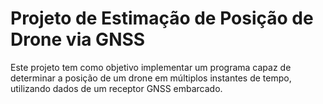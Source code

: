 # Projeto de Estimação de Posição de Drone via GNSS

Este projeto tem como objetivo implementar um programa capaz de determinar a posição de um drone em múltiplos instantes de tempo, utilizando dados de um receptor GNSS embarcado.